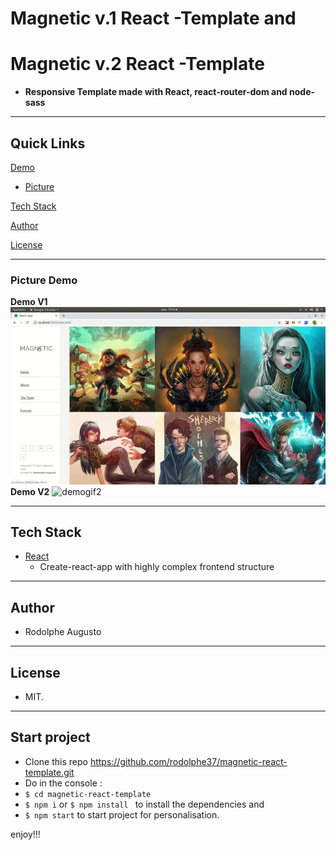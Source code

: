 # Magnetic v.1 React -Template and
# Magnetic v.2 React -Template

- **Responsive Template made with React, react-router-dom and node-sass**

---

## Quick Links

[Demo](#demo)


- [Picture](#picture-demo)

[Tech Stack](#tech-stack)

[Author](#author)

[License](#license)

---

### Picture Demo
 **Demo V1**
![demogif](demo.gif)
  **Demo V2**
![demogif2](demo.v2.gif)

---

## Tech Stack

- [React](https://github.com/facebook/react)
  - Create-react-app with highly complex frontend structure
---


## Author

- Rodolphe Augusto

---

## License

- MIT.

---

## Start project
- Clone this repo https://github.com/rodolphe37/magnetic-react-template.git
- Do in the console :
-    ```$ cd magnetic-react-template```
-    ```$ npm i``` or ```$ npm install ```
to install the dependencies and
-    ```$ npm start```
to start project for personalisation.

enjoy!!!
